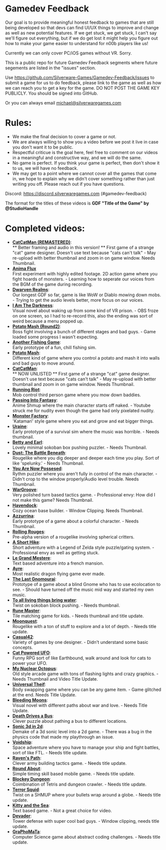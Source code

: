 # Gamedev Feedback
Our goal is to provide meaningful honest feedback to games that are still being developed so that devs can find UI/UX things to improve and change as well as new potential features. If we get stuck, we get stuck, I can't say we'll figure out everything, but if we do get lost it might help you figure out how to make your game easier to understand for n00b players like us!

Currently we can only cover PC/iOS games without VR. Sorry.

This is a public repo for future Gamedev Feedback segments where future segements are listed in the "issues" section.

Use https://github.com/Silverware-Games/Gamedev-Feedback/issues to submit a game for us to do feedback, please link to the game as well as how we can reach you to get a key for the game. DO NOT POST THE GAME KEY PUBLICLY. You should be signed into GitHub. 

Or you can always email michael@silverwaregames.com 

# Rules:

* We make the final decision to cover a game or not.
* We are always willing to show you a video before we post it live in case you don't want it to be public.
* Respectful criticue is the goal here, feel free to comment on our videos in a meaningful and constructive way, and we will do the same.
* No game is perfect. If you think your game is perfect, then don't show it to us, we will have no feedback.
* We may get to a point where we cannot cover all the games that come in, we hope to explain why we didn't cover something rather than just writing you off. Please reach out if you have questions.

Discord: https://discord.silverwaregames.com (#gamedev-feedback)

The format for the titles of these videos is
**GDF "Title of the Game" by @StudioHandle**

# Completed videos:
* **[CatCatMan (REMASTERED)](https://youtu.be/YWF-AGGJ3Xg)**:\
  ** Better framing and audio in this version! ** First game of a strange "cat" game designer. Doesn't use text because "cats can't talk"  - May re-upload with better thumbnail and zoom in on game window. Needs Thumbnail.
* **[Anima Flux](https://www.youtube.com/watch?v=Dd0IDfcsdX0)**\
  First experiment with highly edited footage. 2D action game where you fight hoards of monsters. - Learning how to seperate our voices from the BGM of the game during recording.
* **[Dwarven Realms](https://youtu.be/wm50DXsBwZo)**:\
  Our longest GDF so far, game is like WoW or Diablo mowing down mobs. - Trying to get the audio levels better, more focus on our voices.
* **[I Am The Darkness](https://youtu.be/IR23G7ImviQ)**:\
  Visual novel about waking up from some kind of VR prison.  - OBS froze on one screen, so I had to re-record this, also the ending was sort of weird because a menu popped up.
* **[Potato Mash (Round2)](https://youtu.be/ddaf3xM-vMU)**:\
  Boss fight involving a bunch of different stages and bad guys.  - Game loaded some progress I wasn't expecting.
* **[Another Fishing Game](https://youtu.be/BVVz3GvtiN0)**:\
  Early prototype of a fun, chill fishing sim. 
* **[Potato Mash](https://www.youtube.com/watch?v=1lqPABVW5hQ)**:\
  Different kind of game where you control a potato and mash it into walls and bad guys to move around. 
* **[CatCatMan](https://youtu.be/YWF-AGGJ3Xg)**:\
  ** NOW UNLISTED ** First game of a strange "cat" game designer. Doesn't use text because "cats can't talk"  - May re-upload with better thumbnail and zoom in on game window. Needs Thumbnail.
* **[Running Riot](https://youtu.be/Emxkyz-2y3M)**:\
  Mob control third person game where you mow down baddies. 
* **[Passing Into Fantasy](https://youtu.be/hJnkC8FQqS8)**:\
  Anime Shmup where the main character starts off naked.  - Youtube struck me for nudity even though the game had only pixelated nudity.
* **[Monster Factory](https://youtu.be/TP9h2VIR9TM)**:\
  'Katamari' style game where you eat and grow and eat bigger things. 
* **[Uraine](https://youtu.be/jieS0QDtJO0)**:\
  Early prototype of a survival sim where the music was horrible. - Needs thumbnail.
* **[Betty and Earl](https://youtu.be/fFeKsX7kgQc)**:\
  Lovely minimal sokoban box pushing puzzler. - Needs Thumbnail.
* **[Dust: The Battle Beneath](https://youtu.be/BPJQa6cAMZI)**:\
  Rougelike where you dig deeper and deeper each time you play. Sort of like 'spelunky.' - Needs Thumbnail.
* **[You Are Now Possesed](https://youtu.be/FLtXdTTtuYQ)**:\
  Rythm puzzler where you aren't fully in control of the main character. - Didn't crop to the window properly/Audio level trouble. Needs Thumbnail.
* **[WarGroove](https://www.youtube.com/watch?v=PWccIm2u58g)**:\
  Very polished turn based tactics game. - Professional envy: How did I not make this game? Needs Thumbnail.
* **[Havendock](https://www.youtube.com/watch?v=4MuR5y1KfUA)**:\
  Cozy ocean base builder. - Window Clipping. Needs Thumbnail.
* **[Azzurrina](https://www.youtube.com/watch?v=D3gUjAbTixE)**:\
  Early prototype of a game about a colorful character. - Needs Thumbnail.
* **[Rolling Rouges](https://www.youtube.com/watch?v=2zTd6x379F4)**:\
  Pre-alpha version of a rougelike involving spherical critters. 
* **[A Short Hike](https://www.youtube.com/watch?v=GquYsBKdiEU)**:\
  Short adventure with a Legend of Zelda style puzzle/gating system. - Professional envy as well as getting stuck.
* **[Le Grand Mestere](https://www.youtube.com/watch?v=OkKZZwktWL0)**:\
  Text based adventure into a french mansion. 
* **[Ayre](https://youtu.be/u37CYu7VzXQ)**:\
  Most realistic dragon flying game ever made. 
* **[The Last Gnomourai](https://www.youtube.com/watch?v=vKOZQKthTlM)**:\
  Prototype of a game about a blind Gnome who has to use ecolocation to see. - Should have turned off the music mid way and started my own music.
* **[To all living things bring water](https://www.youtube.com/watch?v=iEHaNZORH0k)**:\
  Twist on sokoban block pushing. - Needs thumbnail.
* **[Rune Master](https://www.youtube.com/watch?v=di_aHbx3gwE)**:\
  Tile matching game for kids. - Needs thumbnail and title update.
* **[Moonquest](https://www.youtube.com/watch?v=9n09GtD2wHo)**:\
  Rougelike with a ton of stuff to explore and a lot of depth. - Needs title update.
* **[Casual42](https://www.youtube.com/watch?v=tIP5gs-YZ9s)**:\
  Variety of games by one designer. - Didn't understand some basic concepts.
* **[Cat Powered UFO](https://www.youtube.com/watch?v=1mTCXYMG2f8)**:\
  Funny RPG sort of like Earthbound, walk around and look for cats to power your UFO. 
* **[My Nuclear Octopus](https://youtu.be/m3A98qLGjc0)**:\
  Old style arcade game with tons of flashing lights and crazy graphics. - Needs Thumbnail and Video Title Update.
* **[Universal Theif](https://www.youtube.com/watch?v=R4TXfwh1sfw)**:\
  Body swapping game where you can be any game item. - Game glitched at the end. Needs Title Update.
* **[Bleeding Moons](https://www.youtube.com/watch?v=lWy1uZrKl1Y)**:\
  Visual novel with different paths about war and love. - Needs Title Update.
* **[Death Drives a Bus](https://www.youtube.com/watch?v=AUyaKyN1LL8)**:\
  Clever puzzle about pathing a bus to different locations. 
* **[Sonic 3d in 2d](https://youtu.be/nohbMm0obDk)**:\
  Demake of a 3d sonic level into a 2d game. - There was a bug in the physics code that made my playthrough an issue.
* **[Voidship](https://www.youtube.com/watch?v=C1x9KZgQi8Y)**:\
  Space adventure where you have to manage your ship and fight battles, sort of like FTL. - Needs title update.
* **[Raven's Path](https://www.youtube.com/watch?v=XbUnNHcSPFY)**:\
  Clever army building tactics game. - Needs title update.
* **[Round About](https://www.youtube.com/watch?v=ewu-qgiI9gM)**:\
  Simple timing skill based mobile game. - Needs title update.
* **[Blockey Dungeon](https://www.youtube.com/watch?v=Gst-b03Itsg)**:\
  Coimbination of Tetris and dungeon crawler. - Needs title update.
* **[Terror Squid](https://www.youtube.com/watch?v=-W3oC58BbB0)**:\
  Twist on a SHMUP where your bullets wrap around a globe. - Needs title update.
* **[Kitty and the Sea](https://www.youtube.com/watch?v=OYgjQ3EwXCk)**:\
  Text based game. - Not a great choice for video.
* **[Devader](https://www.youtube.com/watch?v=72f2tU6hAaU)**:\
  Tower defense with super cool bad guys. - Window clipping, needs title update.
* **[GraPhoMaTa](https://youtu.be/QaXNx9mFI_8)**:\
  Computer Science game about abstract coding challenges. - Needs title update.
